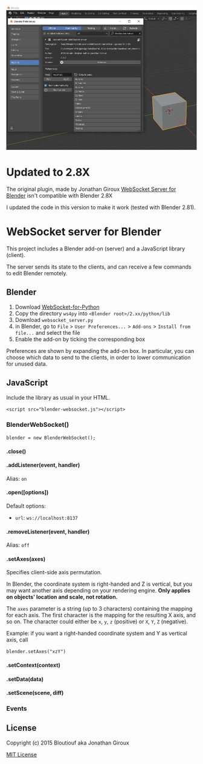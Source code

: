 ![Addon Screenshot](./addon.jpg "")

# Updated to 2.8X
The original plugin, made by Jonathan Giroux [WebSocket Server for Blender](https://github.com/KoltesDigital/websocket-server-for-blender) isn't compatible with Blender 2.8X

I updated the code in this version to make it work (tested with Blender 2.81).

# WebSocket server for Blender

This project includes a Blender add-on (server) and a JavaScript library (client).

The server sends its state to the clients, and can receive a few commands to edit Blender remotely.

## Blender

1. Download [WebSocket-for-Python](https://github.com/Lawouach/WebSocket-for-Python/archive/master.zip)
2. Copy the directory `ws4py` into `<Blender root>/2.xx/python/lib`
3. Download `websocket_server.py`
4. in Blender, go to `File` > `User Preferences...` > `Add-ons` > `Install from file...` and select the file
5. Enable the add-on by ticking the corresponding box

Preferences are shown by expanding the add-on box. In particular, you can choose which data to send to the clients, in order to lower communication for unused data.

## JavaScript

Include the library as usual in your HTML.

	<script src="blender-websocket.js"></script>

### BlenderWebSocket()

	blender = new BlenderWebSocket();

#### .close()

#### .addListener(event, handler)

Alias: `on`

#### .open([options])

Default options:

* `url`: `ws://localhost:8137`

#### .removeListener(event, handler)

Alias: `off`

#### .setAxes(axes)

Specifies client-side axis permutation.

In Blender, the coordinate system is right-handed and Z is vertical, but you may want another axis depending on your rendering engine. **Only applies on objects' location and scale, not rotation.**

The `axes` parameter is a string (up to 3 characters) containing the mapping for each axis. The first character is the mapping for the resulting X axis, and so on. The character could either be `x`, `y`, `z` (positive) or `X`, `Y`, `Z` (negative).

Example: if you want a right-handed coordinate system and Y as vertical axis, call

	blender.setAxes("xzY")

#### .setContext(context)

#### .setData(data)

#### .setScene(scene, diff)

### Events

## License

Copyright (c) 2015 Bloutiouf aka Jonathan Giroux

[MIT License](http://opensource.org/licenses/MIT)

